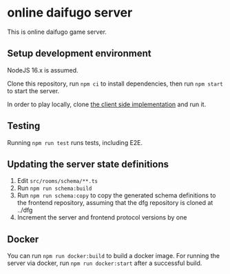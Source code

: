 # online daifugo server

This is online daifugo game server.

## Setup development environment

NodeJS 16.x is assumed.

Clone this repository, run `npm ci` to install dependencies, then run `npm start` to start the server.

In order to play locally, clone [the client side implementation](https://github.com/yncat/dfg) and run it.

## Testing

Running `npm run test` runs tests, including E2E.

## Updating the server state definitions

1. Edit `src/rooms/schema/**.ts`
2. Run `npm run schema:build`
3. Run `npm run schema:copy` to copy the generated schema definitions to the frontend repository, assuming that the dfg repository is cloned at ../dfg
4. Increment the server and frontend protocol versions by one

## Docker

You can run `npm run docker:build` to build a docker image. For running the server via docker, run `npm run docker:start` after a successful build.
